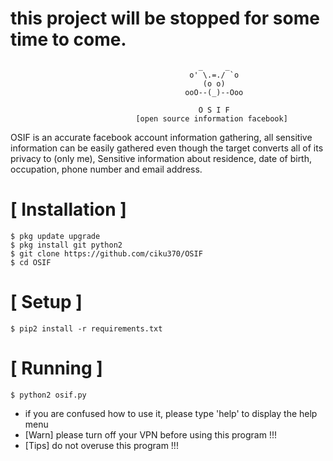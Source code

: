 
# this project will be stopped for some time to come.

```
                                          _     _
                                        o' \.=./ `o
                                           (o o)          
                                       ooO--(_)--Ooo
                                       
                                          O S I F
                            [open source information facebook]
```
OSIF is an accurate facebook account information gathering, all sensitive information can be easily gathered even though the target converts all of its privacy to (only me), Sensitive information about residence, date of birth, occupation, phone number and email address.



# [ Installation ]
```
$ pkg update upgrade
$ pkg install git python2
$ git clone https://github.com/ciku370/OSIF
$ cd OSIF
```

# [ Setup ]
```
$ pip2 install -r requirements.txt
```
# [ Running ]
```
$ python2 osif.py
```

* if you are confused how to use it, please type 'help' to display the help menu
* [Warn] please turn off your VPN before using this program !!!
* [Tips] do not overuse this program !!!
